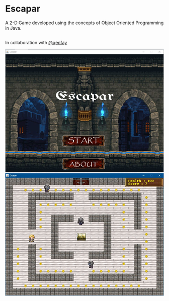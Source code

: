# Escapar
A 2-D Game developed using the concepts of Object Oriented Programming in Java.
##
In collaboration with [@qenfay](https://github.com/qenfay)

![Image of Game](https://github.com/0einstein0/Escapar/blob/master/1.JPG)
![Image of Game](https://github.com/0einstein0/Escapar/blob/master/2.JPG)
